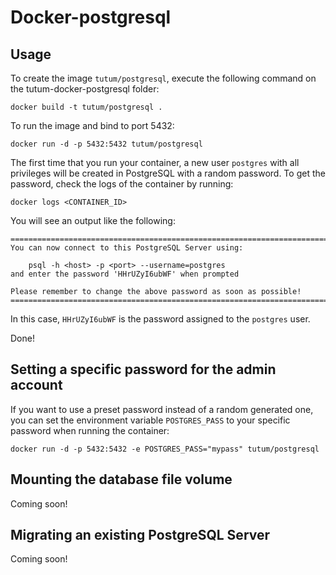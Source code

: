 Docker-postgresql
=================

Usage
-----

To create the image `tutum/postgresql`, execute the following command on the tutum-docker-postgresql folder:

	docker build -t tutum/postgresql .

To run the image and bind to port 5432:

	docker run -d -p 5432:5432 tutum/postgresql

The first time that you run your container, a new user `postgres` with all privileges
will be created in PostgreSQL with a random password. To get the password, check the logs
of the container by running:

	docker logs <CONTAINER_ID>

You will see an output like the following:

	========================================================================
	You can now connect to this PostgreSQL Server using:

	    psql -h <host> -p <port> --username=postgres
	and enter the password 'HHrUZyI6ubWF' when prompted

	Please remember to change the above password as soon as possible!
	========================================================================

In this case, `HHrUZyI6ubWF` is the password assigned to the `postgres` user.

Done!


Setting a specific password for the admin account
-------------------------------------------------

If you want to use a preset password instead of a random generated one, you can
set the environment variable `POSTGRES_PASS` to your specific password when running the container:

	docker run -d -p 5432:5432 -e POSTGRES_PASS="mypass" tutum/postgresql


Mounting the database file volume
---------------------------------

Coming soon!


Migrating an existing PostgreSQL Server
----------------------------------

Coming soon!
